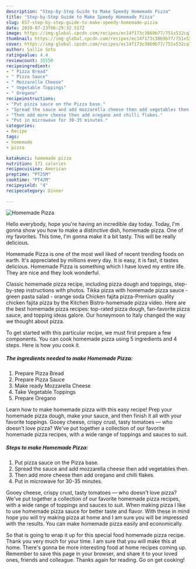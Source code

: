 ```yaml
---
description: "Step-by-Step Guide to Make Speedy Homemade Pizza"
title: "Step-by-Step Guide to Make Speedy Homemade Pizza"
slug: 657-step-by-step-guide-to-make-speedy-homemade-pizza
date: 2020-07-23T06:29:32.517Z
image: https://img-global.cpcdn.com/recipes/ec14f173c3869b77/751x532cq70/homemade-pizza-recipe-main-photo.jpg
thumbnail: https://img-global.cpcdn.com/recipes/ec14f173c3869b77/751x532cq70/homemade-pizza-recipe-main-photo.jpg
cover: https://img-global.cpcdn.com/recipes/ec14f173c3869b77/751x532cq70/homemade-pizza-recipe-main-photo.jpg
author: Sallie Soto
ratingvalue: 4.4
reviewcount: 35550
recipeingredient:
- " Pizza Bread"
- " Pizza Sauce"
- " Mozzarella Cheese"
- " Vegetable Toppings"
- " Oregano"
recipeinstructions:
- "Put pizza sauce on the Pizza base."
- "Spread the sauce and add mozzarella cheese then add vegetables then."
- "Then add more cheese then add oregano and chilli flakes."
- "Put in microwave for 30-35 minutes."
categories:
- Recipe
tags:
- homemade
- pizza

katakunci: homemade pizza 
nutrition: 171 calories
recipecuisine: American
preptime: "PT25M"
cooktime: "PT42M"
recipeyield: "4"
recipecategory: Dinner

---
```



![Homemade Pizza](https://img-global.cpcdn.com/recipes/ec14f173c3869b77/751x532cq70/homemade-pizza-recipe-main-photo.jpg)

Hello everybody, hope you're having an incredible day today. Today, I'm gonna show you how to make a distinctive dish, homemade pizza. One of my favorites. This time, I'm gonna make it a bit tasty. This will be really delicious.

Homemade Pizza is one of the most well liked of recent trending foods on earth. It's appreciated by millions every day. It is easy, it is fast, it tastes delicious. Homemade Pizza is something which I have loved my entire life. They are nice and they look wonderful.

Classic homemade pizza recipe, including pizza dough and toppings, step-by-step instructions with photos. Tikka pizza with homemade pizza sauce - green pasta salad - orange soda Chicken fajita pizza-Premium quality chicken fajita pizza by the Kitchen Bistro-homemade pizza video. Here are the best homemade pizza recipes: top-rated pizza dough, fan-favorite pizza sauce, and topping ideas galore. Our honeymoon to Italy changed the way we thought about pizza.


To get started with this particular recipe, we must first prepare a few components. You can cook homemade pizza using 5 ingredients and 4 steps. Here is how you cook it.

<!--inarticleads1-->

##### The ingredients needed to make Homemade Pizza:

1. Prepare  Pizza Bread
1. Prepare  Pizza Sauce
1. Make ready  Mozzarella Cheese
1. Take  Vegetable Toppings
1. Prepare  Oregano


Learn how to make homemade pizza with this easy recipe! Prep your homemade pizza dough, make your sauce, and then finish it all with your favorite toppings. Gooey cheese, crispy crust, tasty tomatoes — who doesn&#39;t love pizza? We&#39;ve put together a collection of our favorite homemade pizza recipes, with a wide range of toppings and sauces to suit. 

<!--inarticleads2-->

##### Steps to make Homemade Pizza:

1. Put pizza sauce on the Pizza base.
1. Spread the sauce and add mozzarella cheese then add vegetables then.
1. Then add more cheese then add oregano and chilli flakes.
1. Put in microwave for 30-35 minutes.


Gooey cheese, crispy crust, tasty tomatoes — who doesn&#39;t love pizza? We&#39;ve put together a collection of our favorite homemade pizza recipes, with a wide range of toppings and sauces to suit. When making pizza I like to use homemade pizza sauce for better taste and flavor. With these in mind hope you will try making pizza at home and I am sure you will be impressed with the results. You can make homemade pizza easily and economically. 

So that is going to wrap it up for this special food homemade pizza recipe. Thank you very much for your time. I am sure that you will make this at home. There's gonna be more interesting food at home recipes coming up. Remember to save this page in your browser, and share it to your loved ones, friends and colleague. Thanks again for reading. Go on get cooking!
